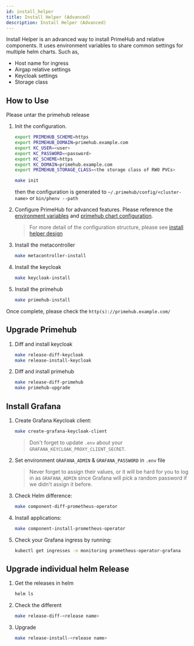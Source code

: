 ```yaml
---
id: install_helper
title: Install Helper (Advanced)
description: Install Helper (Advanced)
---
```


Install Helper is an advanced way to install PrimeHub and relative components. It uses environment variables to share common settings for multiple helm charts. Such as,

- Host name for ingress
- Airgap relative settings
- Keycloak settings
- Storage class


## How to Use

Please untar the primehub release

1. Init the configuration.

   ```bash
   export PRIMEHUB_SCHEME=https
   export PRIMEHUB_DOMAIN=primehub.example.com
   export KC_USER=<user>
   export KC_PASSWORD=<password>
   export KC_SCHEME=https
   export KC_DOMAIN=primehub.example.com
   export PRIMEHUB_STORAGE_CLASS=<the storage class of RWO PVCs>

   make init
   ```   
   then the configuration is generated to `~/.primehub/config/<cluster-name>` or `bin/phenv --path`

2. Configure PrimeHub for advanced features. Please reference the [environment variables](../references/dotenv.md) and [primehub chart configuration](../references/primehub_chart.md).

   > For more detail of the configuration structure, please see [install helper design](../design/install-helper-design.md)

3. Install the metacontroller

   ```bash
   make metacontroller-install
   ```

4. Install the keycloak

   ```bash
   make keycloak-install
   ```

5. Install the primehub

   ```bash
   make primehub-install
   ```

Once complete, please check the `http(s)://primehub.example.com/`

## Upgrade Primehub

1. Diff and install keycloak

   ```bash
   make release-diff-keycloak
   make release-install-keycloak
   ```

1. Diff and install primehub

   ```bash
   make release-diff-primehub
   make primehub-upgrade
   ```

## Install Grafana

1. Create Grafana Keycloak client:

   ```bash
   make create-grafana-keycloak-client
   ```

   > Don't forget to update `.env` about your `GRAFANA_KEYCLOAK_PROXY_CLIENT_SECRET`.

1. Set environment `GRAFANA_ADMIN` & `GRAFANA_PASSWORD` in `.env` file

   > Never forget to assign their values, or it will be hard for you to log in as `GRAFANA_ADMIN` since Grafana will pick a random password if we didn't assign it before.

1. Check Helm difference:

   ```bash
   make component-diff-prometheus-operator
   ```

1. Install applications:

   ```bash
   make component-install-prometheus-operator
   ```

1. Check your Grafana ingress by running:

   ```bash
   kubectl get ingresses -n monitoring prometheus-operator-grafana
   ```

## Upgrade individual helm Release

1. Get the releases in helm

   ```bash
   helm ls
   ```

1. Check the different

   ```bash
   make release-diff-<release name>
   ```

1. Upgrade

   ```bash
   make release-install-<release name>
   ```

